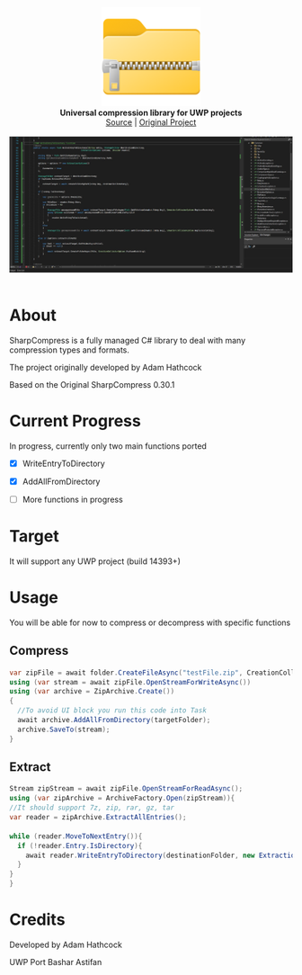 <p align="center">
  <img src="assets/logo.png" width="176"><br>
  <b>Universal compression library for UWP projects</b><br>
  <a href="./src">Source</a> |
  <a href="https://github.com/adamhathcock/sharpcompress">Original Project</a> 
  <br><br>
  <img src="assets/screen.jpg"><br><br>
</p>


# About

SharpCompress is a fully managed C# library to deal with many compression types and formats. 

The project originally developed by Adam Hathcock 

Based on the Original SharpCompress 0.30.1


# Current Progress

In progress, currently only two main functions ported

- [x] WriteEntryToDirectory

- [x] AddAllFromDirectory

- [ ] More functions in progress


# Target

It will support any UWP project (build 14393+)


# Usage

You will be able for now to compress or decompress with specific functions


## Compress

```csharp
var zipFile = await folder.CreateFileAsync("testFile.zip", CreationCollisionOption.ReplaceExisting);
using (var stream = await zipFile.OpenStreamForWriteAsync())
using (var archive = ZipArchive.Create())
{
  //To avoid UI block you run this code into Task
  await archive.AddAllFromDirectory(targetFolder);
  archive.SaveTo(stream);
}            

```


## Extract

```csharp
Stream zipStream = await zipFile.OpenStreamForReadAsync();
using (var zipArchive = ArchiveFactory.Open(zipStream)){
//It should support 7z, zip, rar, gz, tar
var reader = zipArchive.ExtractAllEntries();
              
while (reader.MoveToNextEntry()){
  if (!reader.Entry.IsDirectory){
    await reader.WriteEntryToDirectory(destinationFolder, new ExtractionOptions() { ExtractFullPath = true, Overwrite = true });
  }
}
}

```


# Credits

Developed by Adam Hathcock 

UWP Port Bashar Astifan